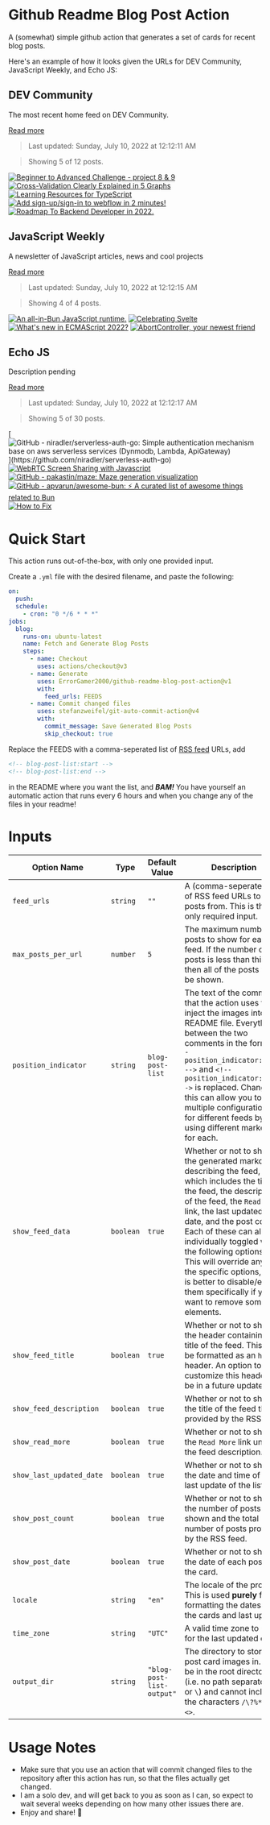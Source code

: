 # Github Readme Blog Post Action

A (somewhat) simple github action that generates a set of cards for recent blog posts.

Here's an example of how it looks given the URLs for DEV Community, JavaScript Weekly, and Echo JS:

<!-- post-list:start -->
## DEV Community

The most recent home feed on DEV Community.

[Read more](https://dev.to)
> Last updated: Sunday, July 10, 2022 at 12:12:11 AM

> Showing 5 of 12 posts.

[![Beginner to Advanced Challenge - project 8 & 9](https://raw.githubusercontent.com/ErrorGamer2000/github-readme-blog-post-action/main/generated_files/DEV_Community/Beginner_to_Advanced_Challenge_-_project_8___9.svg)](https://dev.to/zt4ff_1/beginner-to-advanced-challenge-project-8-9-4k53)
[![Cross-Validation Clearly Explained in 5 Graphs](https://raw.githubusercontent.com/ErrorGamer2000/github-readme-blog-post-action/main/generated_files/DEV_Community/Cross-Validation_Clearly_Explained_in_5_Graphs.svg)](https://dev.to/hahahumble/cross-validation-clearly-explained-in-5-graphs-132o)
[![Learning Resources for TypeScript](https://raw.githubusercontent.com/ErrorGamer2000/github-readme-blog-post-action/main/generated_files/DEV_Community/Learning_Resources_for_TypeScript.svg)](https://dev.to/nickytonline/learning-resources-for-typescript-4g1n)
[![Add sign-up/sign-in to webflow in 2 minutes!](https://raw.githubusercontent.com/ErrorGamer2000/github-readme-blog-post-action/main/generated_files/DEV_Community/Add_sign-up_sign-in_to_webflow_in_2_minutes!.svg)](https://dev.to/mohsenkamrani/add-sign-upsign-in-to-webflow-in-2-minutes-2mc0)
[![Roadmap To Backend Developer in 2022.](https://raw.githubusercontent.com/ErrorGamer2000/github-readme-blog-post-action/main/generated_files/DEV_Community/Roadmap_To_Backend_Developer_in_2022..svg)](https://dev.to/chibueze/roadmap-to-backend-developer-in-2022-50le)


## JavaScript Weekly

A newsletter of JavaScript articles, news and cool projects

[Read more](https://javascriptweekly.com/)
> Last updated: Sunday, July 10, 2022 at 12:12:15 AM

> Showing 4 of 4 posts.

[![An all-in-Bun JavaScript runtime.](https://raw.githubusercontent.com/ErrorGamer2000/github-readme-blog-post-action/main/generated_files/JavaScript_Weekly/An_all-in-Bun_JavaScript_runtime..svg)](https://javascriptweekly.com/issues/597)
[![Celebrating Svelte](https://raw.githubusercontent.com/ErrorGamer2000/github-readme-blog-post-action/main/generated_files/JavaScript_Weekly/Celebrating_Svelte.svg)](https://javascriptweekly.com/issues/596)
[![What's new in ECMAScript 2022?](https://raw.githubusercontent.com/ErrorGamer2000/github-readme-blog-post-action/main/generated_files/JavaScript_Weekly/What's_new_in_ECMAScript_2022_.svg)](https://javascriptweekly.com/issues/595)
[![AbortController, your newest friend](https://raw.githubusercontent.com/ErrorGamer2000/github-readme-blog-post-action/main/generated_files/JavaScript_Weekly/AbortController__your_newest_friend.svg)](https://javascriptweekly.com/issues/594)


## Echo JS

Description pending

[Read more](
http://www.echojs.com
)
> Last updated: Sunday, July 10, 2022 at 12:12:17 AM

> Showing 5 of 30 posts.

[![GitHub - niradler/serverless-auth-go: Simple authentication mechanism base on aws serverless services (Dynmodb, Lambda, ApiGateway)](https://raw.githubusercontent.com/ErrorGamer2000/github-readme-blog-post-action/main/generated_files/_Echo_JS_/GitHub_-_niradler_serverless-auth-go__Simple_authentication_mechanism_base_on_aws_serverless_services_(Dynmodb__Lambda__ApiGateway).svg)](https://github.com/niradler/serverless-auth-go)
[![WebRTC Screen Sharing with Javascript](https://raw.githubusercontent.com/ErrorGamer2000/github-readme-blog-post-action/main/generated_files/_Echo_JS_/WebRTC_Screen_Sharing_with_Javascript.svg)](https://www.metered.ca/blog/webrtc-screen-sharing/)
[![GitHub - pakastin/maze: Maze generation visualization](https://raw.githubusercontent.com/ErrorGamer2000/github-readme-blog-post-action/main/generated_files/_Echo_JS_/GitHub_-_pakastin_maze__Maze_generation_visualization.svg)](https://github.com/pakastin/maze)
[![GitHub - apvarun/awesome-bun: ⚡️ A curated list of awesome things related to Bun](https://raw.githubusercontent.com/ErrorGamer2000/github-readme-blog-post-action/main/generated_files/_Echo_JS_/GitHub_-_apvarun_awesome-bun__⚡️_A_curated_list_of_awesome_things_related_to_Bun.svg)](https://github.com/apvarun/awesome-bun)
[![How to Fix ](https://raw.githubusercontent.com/ErrorGamer2000/github-readme-blog-post-action/main/generated_files/_Echo_JS_/How_to_Fix_.svg)](
https://masteringjs.io/tutorials/mongoose/buffering-timed-out-after-10000ms
)


<!-- post-list:end -->

# Quick Start

This action runs out-of-the-box, with only one provided input.

Create a `.yml` file with the desired filename, and paste the following:

```yml
on:
  push:
  schedule:
    - cron: "0 */6 * * *"
jobs:
  blog:
    runs-on: ubuntu-latest
    name: Fetch and Generate Blog Posts
    steps:
      - name: Checkout
        uses: actions/checkout@v3
      - name: Generate
        uses: ErrorGamer2000/github-readme-blog-post-action@v1
        with:
          feed_urls: FEEDS
      - name: Commit changed files
        uses: stefanzweifel/git-auto-commit-action@v4
        with:
          commit_message: Save Generated Blog Posts
          skip_checkout: true
```

Replace the FEEDS with a comma-seperated list of [RSS feed](https://rss.com/blog/how-do-rss-feeds-work/) URLs, add

```md
<!-- blog-post-list:start -->
<!-- blog-post-list:end -->
```

in the README where you want the list, and **_BAM!_** You have yourself an automatic action that runs every 6 hours and when you change any of the files in your readme!

# Inputs

<table>
  <thead>
    <tr>
      <th>Option Name</th>
      <th>Type</th>
      <th>Default Value</th>
      <th>Description</th>
    </tr>
  </thead>
  <tbody>
    <tr>
      <td><code>feed_urls</code></td>
      <td><code>string</code></td>
      <td><code>""</code></td>
      <td>A (comma-seperated) list of RSS feed URLs to load posts from. This is the only required input.</td>
    </tr>
    <tr>
      <td><code>max_posts_per_url</code></td>
      <td><code>number</code></td>
      <td><code>5</code></td>
      <td>The maximum number of posts to show for each feed. If the number of posts is less than this, then all of the posts will be shown.</td>
    </tr>
    <tr>
      <td><code>position_indicator</code></td>
      <td><code>string</code></td>
      <td><code>blog-post-list</code></td>
      <td>The text of the comments that the action uses to inject the images into the README file. Everything between the two comments in the form <code>&lt;!-- position_indicator:start --&gt;</code> and <code>&lt;!-- position_indicator:end --&gt;</code> is replaced. Changing this can allow you to use multiple configurations for different feeds by using different markers for each.</td>
    </tr>
    <tr>
      <td><code>show_feed_data</code></td>
      <td><code>boolean</code></td>
      <td><code>true</code></td>
      <td>Whether or not to show the generated markdown describing the feed, which includes the title of the feed, the description of the feed, the <code>Read More</code> link, the last updated date, and the post count. Each of these can also be individually toggled with the following options. This will override any of the specific options, so it is better to disable/enable them specifically if you want to remove some elements.</td>
    </tr>
    <tr>
      <td><code>show_feed_title</code></td>
      <td><code>boolean</code></td>
      <td><code>true</code></td>
      <td>Whether or not to show the header containing the title of the feed. This will be formatted as an <code>h2</code> header. An option to customize this header will be in a future update.</td>
    </tr>
    <tr>
      <td><code>show_feed_description</code></td>
      <td><code>boolean</code></td>
      <td><code>true</code></td>
      <td>Whether or not to show the title of the feed that is provided by the RSS feed.</td>
    </tr>
    <tr>
      <td><code>show_read_more</code></td>
      <td><code>boolean</code></td>
      <td><code>true</code></td>
      <td>Whether or not to show the <code>Read More</code> link under the feed description.</td>
    </tr>
    <tr>
      <td><code>show_last_updated_date</code></td>
      <td><code>boolean</code></td>
      <td><code>true</code></td>
      <td>Whether or not to show the date and time of the last update of the list.</td>
    </tr>
    <tr>
      <td><code>show_post_count</code></td>
      <td><code>boolean</code></td>
      <td><code>true</code></td>
      <td>Whether or not to show the number of posts shown and the total number of posts provided by the RSS feed.</td>
    </tr>
    <tr>
      <td><code>show_post_date</code></td>
      <td><code>boolean</code></td>
      <td><code>true</code></td>
      <td>Whether or not to show the date of each post on the card.</td>
    </tr>
    <tr>
      <td><code>locale</code></td>
      <td><code>string</code></td>
      <td><code>"en"</code></td>
      <td>The locale of the project. This is used <strong>purely</strong> for formatting the dates of the cards and last update.</td>
    </tr>
    <tr>
      <td><code>time_zone</code></td>
      <td><code>string</code></td>
      <td><code>"UTC"</code></td>
      <td>A valid time zone to use for the last updated date.</td>
    </tr>
    <tr>
      <td><code>output_dir</code></td>
      <td><code>string</code></td>
      <td><code>"blog-post-list-output"</code></td>
      <td>The directory to store the post card images in. Must be in the root directory (i.e. no path separators <code>/</code> or <code>\</code>) and cannot include the characters <code>/\?%*:|"&lt;&gt;</code>.</td>
    </tr>
<!--
    <tr>
      <td><code></code></td>
      <td><cde></cde></td>
      <td><code></code></td>
      <td></td>
    </tr>
-->
  </tbody>
</table>

# Usage Notes

- Make sure that you use an action that will commit changed files to the repository after this action has run, so that the files actually get changed.
- I am a solo dev, and will get back to you as soon as I can, so expect to wait several weeks depending on how many other issues there are.
- Enjoy and share! 🤗

